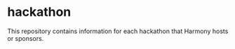 # hackathon
This repository contains information for each hackathon that Harmony hosts or sponsors.
